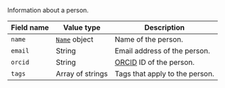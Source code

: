 Information about a person.

Field name | Value type | Description
-----------|------------|------------
`name` | [`Name`](!schema_definition/common/Name) object | Name of the person.
`email` | String | Email address of the person.
`orcid` | String | [ORCID](http://orcid.org) ID of the person.
`tags` | Array of strings | Tags that apply to the person.
